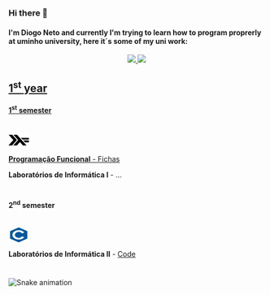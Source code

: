 ### Hi there 👋
#### I'm Diogo Neto and currently I'm trying to learn how to program proprerly at uminho university, here it´s some of my uni work:

<div align="center">
  <a href="https://github.com/diogorn">
  <img height="180em" src="https://github-readme-stats.vercel.app/api?username=diogorn&show_icons=true&theme=onedark&include_all_commits=true&count_private=true"/>
  <img height="180em" src="https://github-readme-stats.vercel.app/api/top-langs/?username=diogorn&layout=compact&langs_count=7&theme=onedark"/>
</div>
          
## 1<sup>st</sup> year 
#### 1<sup>st</sup> semester 
<div style="display: inline_block"><br>
  <img align="center" alt="Dioho-hs" height="30" width="40" src="https://raw.githubusercontent.com/devicons/devicon/master/icons/haskell/haskell-plain.svg">
</div>
          
**Programação Funcional** - [Fichas](https://github.com/diogorn/Programacao-Funcional) 
          
**Laboratórios de Informática I** - ...

#
          
#### 2<sup>nd</sup> semester           
<div style="display: inline_block"><br> 
  <img align="center" alt="Diogo-C" height="30" width="40" src="https://raw.githubusercontent.com/devicons/devicon/master/icons/c/c-plain.svg">
</div>
          
**Laboratórios de Informática II** - [Code](https://github.com/diogorn/CCPL3G04)
  
# 

 
  ![Snake animation](https://github.com/diogorn/diogorn/blob/output/github-contribution-grid-snake.svg)
 
</div>
